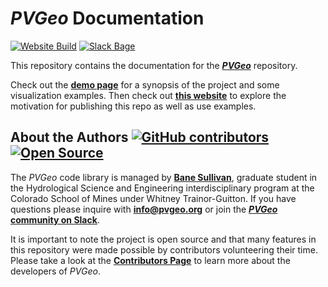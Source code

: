 # *PVGeo* Documentation

[![Website Build](https://img.shields.io/travis/OpenGeoVis/PVGeo-Website/master.svg?label=website)](https://travis-ci.org/OpenGeoVis/PVGeo-Website)
[![Slack Bage](https://img.shields.io/badge/Slack-PVGeo-4B0082.svg?logo=slack)](http://slack.pvgeo.org)

This repository contains the documentation for the [***PVGeo***](https://github.com/OpenGeoVis/PVGeo/) repository.

Check out the [**demo page**](http://demo.pvgeo.org/) for a synopsis of the project and some visualization examples. Then check out [**this website**](http://pvgeo.org/) to explore the motivation for publishing this repo as well as use examples.

## About the Authors [![GitHub contributors](https://img.shields.io/github/contributors/OpenGeoVis/PVGeo.svg)](https://GitHub.com/OpenGeoVis/PVGeo/graphs/contributors/) [![Open Source](https://img.shields.io/badge/open--source-yes-brightgreen.svg)](https://opensource.com/resources/what-open-source)

The *PVGeo* code library is managed by [**Bane Sullivan**](http://banesullivan.com), graduate student in the Hydrological Science and Engineering interdisciplinary program at the Colorado School of Mines under Whitney Trainor-Guitton. If you have questions please inquire with [**info@pvgeo.org**](mailto:info@pvgeo.org) or join the [***PVGeo* community on Slack**](http://slack.pvgeo.org).

It is important to note the project is open source and that many features in this repository were made possible by contributors volunteering their time. Please take a look at the [**Contributors Page**](https://github.com/OpenGeoVis/PVGeo/graphs/contributors) to learn more about the developers of *PVGeo*.

